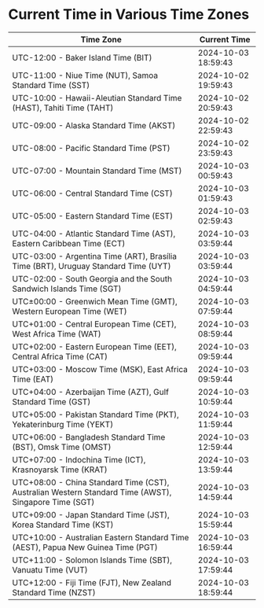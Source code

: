 # Current Time in Various Time Zones

| Time Zone | Current Time |
|-----------|--------------|
| UTC-12:00 - Baker Island Time (BIT) | 2024-10-03 18:59:43 |
| UTC-11:00 - Niue Time (NUT), Samoa Standard Time (SST) | 2024-10-02 19:59:43 |
| UTC-10:00 - Hawaii-Aleutian Standard Time (HAST), Tahiti Time (TAHT) | 2024-10-02 20:59:43 |
| UTC-09:00 - Alaska Standard Time (AKST) | 2024-10-02 22:59:43 |
| UTC-08:00 - Pacific Standard Time (PST) | 2024-10-02 23:59:43 |
| UTC-07:00 - Mountain Standard Time (MST) | 2024-10-03 00:59:43 |
| UTC-06:00 - Central Standard Time (CST) | 2024-10-03 01:59:43 |
| UTC-05:00 - Eastern Standard Time (EST) | 2024-10-03 02:59:43 |
| UTC-04:00 - Atlantic Standard Time (AST), Eastern Caribbean Time (ECT) | 2024-10-03 03:59:44 |
| UTC-03:00 - Argentina Time (ART), Brasília Time (BRT), Uruguay Standard Time (UYT) | 2024-10-03 03:59:44 |
| UTC-02:00 - South Georgia and the South Sandwich Islands Time (SGT) | 2024-10-03 04:59:44 |
| UTC±00:00 - Greenwich Mean Time (GMT), Western European Time (WET) | 2024-10-03 07:59:44 |
| UTC+01:00 - Central European Time (CET), West Africa Time (WAT) | 2024-10-03 08:59:44 |
| UTC+02:00 - Eastern European Time (EET), Central Africa Time (CAT) | 2024-10-03 09:59:44 |
| UTC+03:00 - Moscow Time (MSK), East Africa Time (EAT) | 2024-10-03 09:59:44 |
| UTC+04:00 - Azerbaijan Time (AZT), Gulf Standard Time (GST) | 2024-10-03 10:59:44 |
| UTC+05:00 - Pakistan Standard Time (PKT), Yekaterinburg Time (YEKT) | 2024-10-03 11:59:44 |
| UTC+06:00 - Bangladesh Standard Time (BST), Omsk Time (OMST) | 2024-10-03 12:59:44 |
| UTC+07:00 - Indochina Time (ICT), Krasnoyarsk Time (KRAT) | 2024-10-03 13:59:44 |
| UTC+08:00 - China Standard Time (CST), Australian Western Standard Time (AWST), Singapore Time (SGT) | 2024-10-03 14:59:44 |
| UTC+09:00 - Japan Standard Time (JST), Korea Standard Time (KST) | 2024-10-03 15:59:44 |
| UTC+10:00 - Australian Eastern Standard Time (AEST), Papua New Guinea Time (PGT) | 2024-10-03 16:59:44 |
| UTC+11:00 - Solomon Islands Time (SBT), Vanuatu Time (VUT) | 2024-10-03 17:59:44 |
| UTC+12:00 - Fiji Time (FJT), New Zealand Standard Time (NZST) | 2024-10-03 18:59:44 |
